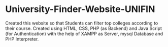 # University-Finder-Website-UNIFIN
Created this website so that Students can filter top colleges according to their course. Created using HTML, CSS, PHP (as Backend) and Java Script (for Authentication) with  the help of XAMPP as Server, mysql Database and PHP Interpreter. 
